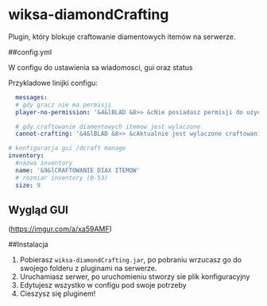 # wiksa-diamondCrafting

Plugin, który blokuje craftowanie diamentowych itemów na serwerze.

##config.yml

W configu do ustawienia sa wiadomosci, gui oraz status

Przykladowe linijki configu:
```yml
  messages:
  # gdy gracz nie ma permisji
  player-no-permission: '&4&lBLAD &8>> &cNie posiadasz permisji do uzycia tej komendy!'

  # gdy craftowanie diamentowych itemow jest wylaczone
  cannot-crafting: '&4&lBLAD &8>> &cAktualnie jest wylaczone craftowanie diamentowych przedmiotow!'

# konfiguracja gui /dcraft manage
inventory:
  #nazwa inventory
  name: '&9&lCRAFTOWANIE DIAX ITEMOW'
  # rozmiar inventory (0-53)
  size: 9

```

## Wygląd GUI

(https://imgur.com/a/xa59AMF)

##Instalacja
1. Pobierasz `wiksa-diamondCrafting.jar`, po pobraniu wrzucasz go do swojego folderu z pluginami na serwerze.
2. Uruchamiasz serwer, po uruchomieniu stworzy sie plik konfiguracyjny
3. Edytujesz wszystko w configu pod swoje potrzeby
4. Cieszysz się pluginem!

